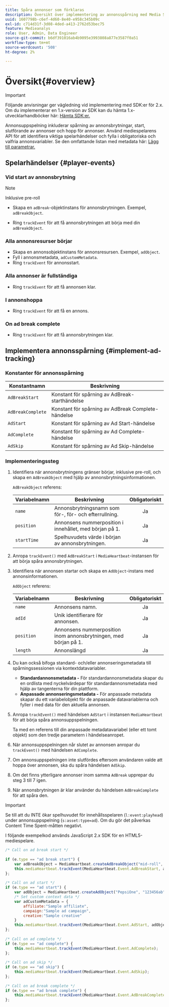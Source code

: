 ```yaml
---
title: Spåra annonser som förklaras
description: Översikt över implementering av annonsspårning med Media SDK.
uuid: 1607798b-c6ef-4d60-8e40-e958c345b09c
exl-id: c714d31f-3d08-4ded-a413-2762d53bec75
feature: Medieanalys
role: User, Admin, Data Engineer
source-git-commit: b6df391016ab4b9095e3993808a877e3587f0a51
workflow-type: tm+mt
source-wordcount: '508'
ht-degree: 2%

---
```


# Översikt{#overview}

>[!IMPORTANT]
>
>Följande anvisningar ger vägledning vid implementering med SDK:er för 2.x. Om du implementerar en 1.x-version av SDK kan du hämta 1.x-utvecklarhandböcker här: [Hämta SDK:er.](/help/sdk-implement/download-sdks.md)

Annonsuppspelning inkluderar spårning av annonsbrytningar, start, slutförande av annonser och hopp för annonser. Använd mediespelarens API för att identifiera viktiga spelarhändelser och fylla i obligatoriska och valfria annonsvariabler. Se den omfattande listan med metadata här: [Lägg till parametrar.](/help/metrics-and-metadata/ad-parameters.md)

## Spelarhändelser {#player-events}


### Vid start av annonsbrytning

>[!NOTE]
>Inklusive pre-roll

* Skapa en `adBreak`-objektinstans för annonsbrytningen. Exempel, `adBreakObject`.

* Ring `trackEvent` för att få annonsbrytningen att börja med din `adBreakObject`.

### Alla annonsresurser börjar

* Skapa en annonsobjektinstans för annonsresursen. Exempel, `adObject`.
* Fyll i annonsmetadata, `adCustomMetadata`.
* Ring `trackEvent` för annonsstart.

### Alla annonser är fullständiga

* Ring `trackEvent` för att få annonsen klar.

### I annonshoppa

* Ring `trackEvent` för att få en annons.

### On ad break complete

* Ring `trackEvent` för att få annonsbrytningen klar.

## Implementera annonsspårning {#implement-ad-tracking}

### Konstanter för annonsspårning

| Konstantnamn | Beskrivning   |
|---|---|
| `AdBreakStart` | Konstant för spårning av AdBreak-starthändelse |
| `AdBreakComplete` | Konstant för spårning av AdBreak Complete-händelse |
| `AdStart` | Konstant för spårning av Ad Start-händelse |
| `AdComplete` | Konstant för spårning av Ad Complete-händelse |
| `AdSkip` | Konstant för spårning av Ad Skip-händelse |

### Implementeringssteg

1. Identifiera när annonsbrytningens gränser börjar, inklusive pre-roll, och skapa en `AdBreakObject` med hjälp av annonsbrytningsinformationen.

   `AdBreakObject` referens:

   | Variabelnamn | Beskrivning | Obligatoriskt |
   | --- | --- | :---: |
   | `name` | Annonsbrytningsnamn som för-, för- och efterrullning. | Ja |
   | `position` | Annonsens nummerposition i innehållet, med början på 1. | Ja |
   | `startTime` | Spelhuvudets värde i början av annonsbrytningen. | Ja |

1. Anropa `trackEvent()` med `AdBreakStart` i `MediaHeartbeat`-instansen för att börja spåra annonsbrytningen.

1. Identifiera när annonsen startar och skapa en `AdObject`-instans med annonsinformationen.

   `AdObject` referens:

   | Variabelnamn | Beskrivning | Obligatoriskt |
   | --- | --- | :---: |
   | `name` | Annonsens namn. | Ja |
   | `adId` | Unik identifierare för annonsen. | Ja |
   | `position` | Annonsens nummerposition inom annonsbrytningen, med början på 1. | Ja |
   | `length` | Annonslängd | Ja |

1. Du kan också bifoga standard- och/eller annonseringsmetadata till spårningssessionen via kontextdatavariabler.

   * **Standardannonsmetadata -** För standardannonsmetadata skapar du en ordlista med nyckelvärdepar för standardannonsmetadata med hjälp av tangenterna för din plattform.
   * **Anpassade annonseringsmetadata -** För anpassade metadata skapar du ett variabelobjekt för de anpassade datavariablerna och fyller i med data för den aktuella annonsen.

1. Anropa `trackEvent()` med händelsen `AdStart` i instansen `MediaHeartbeat` för att börja spåra annonsuppspelningen.

   Ta med en referens till din anpassade metadatavariabel (eller ett tomt objekt) som den tredje parametern i händelseanropet.

1. När annonsuppspelningen når slutet av annonsen anropar du `trackEvent()` med händelsen `AdComplete`.

1. Om annonsuppspelningen inte slutfördes eftersom användaren valde att hoppa över annonsen, ska du spåra händelsen `AdSkip`.
1. Om det finns ytterligare annonser inom samma `AdBreak` upprepar du steg 3 till 7 igen.
1. När annonsbrytningen är klar använder du händelsen `AdBreakComplete` för att spåra den.

>[!IMPORTANT]
>
>Se till att du INTE ökar spelhuvudet för innehållsspelaren (`l:event:playhead`) under annonsuppspelning (`s:asset:type=ad`). Om du gör det påverkas Content Time Spent-måtten negativt.

I följande exempelkod används JavaScript 2.x SDK för en HTML5-mediespelare.

```js
/* Call on ad break start */ 
 
if (e.type == "ad break start") { 
    var adBreakObject = MediaHeartbeat.createAdBreakObject("mid-roll", 2, 500); 
    this.mediaHeartbeat.trackEvent(MediaHeartbeat.Event.AdBreakStart, adBreakObject); 
}; 
 
/* Call on ad start */ 
if (e.type == "ad start") { 
    var adObject = MediaHeartbeat.createAdObject("PepsiOne", "123456ab", 1, 30); 
    /* Set custom context data */ 
    var adCustomMetadata = { 
        affiliate:"Sample affiliate", 
        campaign:"Sample ad campaign", 
        creative:"Sample creative" 
    } 
    this.mediaHeartbeat.trackEvent(MediaHeartbeat.Event.AdStart, adObject, adCustomMetadata); 
}; 
 
/* Call on ad complete */ 
if (e.type == "ad complete") { 
    this.mediaHeartbeat.trackEvent(MediaHeartbeat.Event.AdComplete); 
}; 
 
/* Call on ad skip */ 
if (e.type == "ad skip") { 
    this.mediaHeartbeat.trackEvent(MediaHeartbeat.Event.AdSkip); 
}; 
     
/* Call on ad break complete */ 
if (e.type == "ad break complete") { 
    this.mediaHeartbeat.trackEvent(MediaHeartbeat.Event.AdBreakComplete); 
}; 
```
